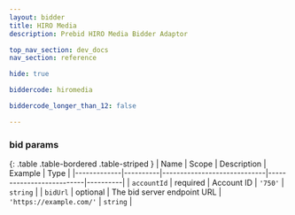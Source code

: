 ```yaml
---
layout: bidder
title: HIRO Media
description: Prebid HIRO Media Bidder Adaptor

top_nav_section: dev_docs
nav_section: reference

hide: true

biddercode: hiromedia

biddercode_longer_than_12: false

---
```



### bid params

{: .table .table-bordered .table-striped }
| Name        | Scope    | Description                 | Example                  | Type     |
|-------------|----------|-----------------------------|--------------------------|----------|
| `accountId` | required | Account ID                  | `'750'`                  | `string` |
| `bidUrl`    | optional | The bid server endpoint URL | `'https://example.com/'` | `string` |
